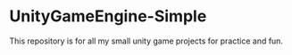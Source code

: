 # UnityGameEngine-Simple

This repository is for all my small unity game projects for practice and fun.
